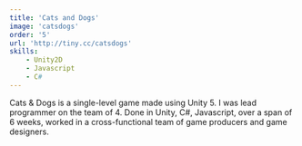 ```yaml
---
title: 'Cats and Dogs'
image: 'catsdogs'
order: '5'
url: 'http://tiny.cc/catsdogs'
skills: 
    - Unity2D
    - Javascript
    - C#
---
```


Cats & Dogs is a single-level game made using Unity 5. I was lead programmer on the team of 4. Done in Unity, C#, Javascript, over a span of 6 weeks, worked in a cross-functional team of game producers and game designers.

